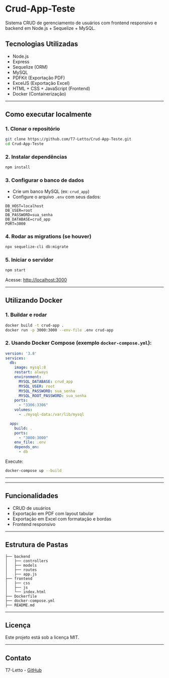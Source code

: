 # Crud-App-Teste

Sistema CRUD de gerenciamento de usuários com frontend responsivo e backend em Node.js + Sequelize + MySQL.

## Tecnologias Utilizadas

* Node.js
* Express
* Sequelize (ORM)
* MySQL
* PDFKit (Exportação PDF)
* ExcelJS (Exportação Excel)
* HTML + CSS + JavaScript (Frontend)
* Docker (Containerização)

---

## Como executar localmente

### 1. Clonar o repositório

```bash
git clone https://github.com/T7-Letto/Crud-App-Teste.git
cd Crud-App-Teste
```

### 2. Instalar dependências

```bash
npm install
```

### 3. Configurar o banco de dados

* Crie um banco MySQL (ex: `crud_app`)
* Configure o arquivo `.env` com seus dados:

```env
DB_HOST=localhost
DB_USER=root
DB_PASSWORD=sua_senha
DB_DATABASE=crud_app
PORT=3000
```

### 4. Rodar as migrations (se houver)

```bash
npx sequelize-cli db:migrate
```

### 5. Iniciar o servidor

```bash
npm start
```

Acesse: [http://localhost:3000](http://localhost:3000)

---

## Utilizando Docker

### 1. Buildar e rodar

```bash
docker build -t crud-app .
docker run -p 3000:3000 --env-file .env crud-app
```

### 2. Usando Docker Compose (exemplo `docker-compose.yml`):

```yaml
version: '3.8'
services:
  db:
    image: mysql:8
    restart: always
    environment:
      MYSQL_DATABASE: crud_app
      MYSQL_USER: root
      MYSQL_PASSWORD: sua_senha
      MYSQL_ROOT_PASSWORD: sua_senha
    ports:
      - "3306:3306"
    volumes:
      - ./mysql-data:/var/lib/mysql

  app:
    build: .
    ports:
      - "3000:3000"
    env_file: .env
    depends_on:
      - db
```

Execute:

```bash
docker-compose up --build
```

---


---

## Funcionalidades

* CRUD de usuários
* Exportação em PDF com layout tabular
* Exportação em Excel com formatação e bordas
* Frontend responsivo

---

## Estrutura de Pastas

```
├── backend
│   ├── controllers
│   ├── models
│   ├── routes
│   ├── app.js
├── frontend
│   ├── css
│   ├── js
│   └── index.html
├── Dockerfile
├── docker-compose.yml
├── README.md
```

---

## Licença

Este projeto está sob a licença MIT.

---

## Contato

T7-Letto - [GitHub](https://github.com/T7-Letto)
